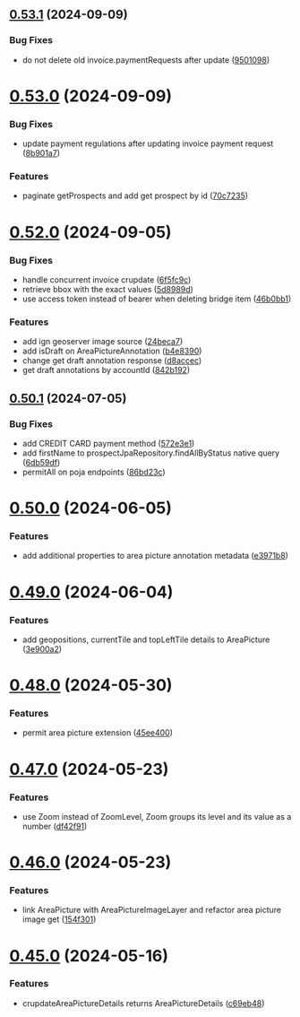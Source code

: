 ## [0.53.1](https://github.com/b-partners/bpartners-api/compare/v0.53.0...v0.53.1) (2024-09-09)


### Bug Fixes

* do not delete old invoice.paymentRequests after update ([9501098](https://github.com/b-partners/bpartners-api/commit/9501098ca070c6c154d17a43c9a87995c8d9105c))



# [0.53.0](https://github.com/b-partners/bpartners-api/compare/v0.52.0...v0.53.0) (2024-09-09)


### Bug Fixes

* update payment regulations after updating invoice payment request ([8b901a7](https://github.com/b-partners/bpartners-api/commit/8b901a783719311deed214f56c6e789fa0eaeeee))


### Features

* paginate getProspects and add get prospect by id ([70c7235](https://github.com/b-partners/bpartners-api/commit/70c7235d1708c5bfcc486c4ffa363ffa49809bc1))



# [0.52.0](https://github.com/b-partners/bpartners-api/compare/v0.50.1...v0.52.0) (2024-09-05)


### Bug Fixes

* handle concurrent invoice crupdate ([6f5fc9c](https://github.com/b-partners/bpartners-api/commit/6f5fc9c6dc775855fdaa133de90af3bc5c6539c1))
* retrieve bbox with the exact values ([5d8989d](https://github.com/b-partners/bpartners-api/commit/5d8989dcd5117925f152ac34433b3b5b0749006a))
* use access token instead of bearer when deleting bridge item ([46b0bb1](https://github.com/b-partners/bpartners-api/commit/46b0bb16fdefa3c9b04ab86c47028a2c956ebe87))


### Features

* add ign geoserver image source ([24beca7](https://github.com/b-partners/bpartners-api/commit/24beca77ba856949644f82b411324b2b8ef507c9))
* add isDraft on AreaPictureAnnotation ([b4e8390](https://github.com/b-partners/bpartners-api/commit/b4e839085e9871b7abd72111812339cb36c53b38))
* change get draft annotation response ([d8accec](https://github.com/b-partners/bpartners-api/commit/d8accec77fcdb1892c7f213957797ed8843429f4))
* get draft annotations by accountId ([842b192](https://github.com/b-partners/bpartners-api/commit/842b192b5b426d93221dd720cea50bfc5c39f831))



## [0.50.1](https://github.com/b-partners/bpartners-api/compare/v0.50.0...v0.50.1) (2024-07-05)


### Bug Fixes

* add CREDIT CARD payment method ([572e3e1](https://github.com/b-partners/bpartners-api/commit/572e3e1d98db0b66892a72198cdb64f6c2aa11dc))
* add firstName to prospectJpaRepository.findAllByStatus native query ([6db59df](https://github.com/b-partners/bpartners-api/commit/6db59dfada41f9cccc8bd0b609533b428894f699))
* permitAll on poja endpoints ([86bd23c](https://github.com/b-partners/bpartners-api/commit/86bd23c29e99130cf8f97da7c2738d7bf8d8d63c))



# [0.50.0](https://github.com/b-partners/bpartners-api/compare/v0.49.0...v0.50.0) (2024-06-05)


### Features

* add additional properties to area picture annotation metadata ([e3971b8](https://github.com/b-partners/bpartners-api/commit/e3971b87eeb927662bc4817b0c6e66f641673c45))



# [0.49.0](https://github.com/b-partners/bpartners-api/compare/v0.48.0...v0.49.0) (2024-06-04)


### Features

* add geopositions, currentTile and topLeftTile details to AreaPicture ([3e900a2](https://github.com/b-partners/bpartners-api/commit/3e900a27479b7e00eca4b455bba5ed6b687d2bc6))



# [0.48.0](https://github.com/b-partners/bpartners-api/compare/v0.47.0...v0.48.0) (2024-05-30)


### Features

* permit area picture extension ([45ee400](https://github.com/b-partners/bpartners-api/commit/45ee400d194031632cdff4635cd99682b7d07881))



# [0.47.0](https://github.com/b-partners/bpartners-api/compare/v0.46.0...v0.47.0) (2024-05-23)


### Features

* use Zoom instead of ZoomLevel, Zoom groups its level and its value as a number ([df42f91](https://github.com/b-partners/bpartners-api/commit/df42f9147b2c0465871e2add8f12fb052bd9ed3a))



# [0.46.0](https://github.com/b-partners/bpartners-api/compare/v0.45.0...v0.46.0) (2024-05-23)


### Features

* link AreaPicture with AreaPictureImageLayer and refactor area picture image get ([154f301](https://github.com/b-partners/bpartners-api/commit/154f3017ad9e0c2fd8c2d0e90a130754f69348e8))



# [0.45.0](https://github.com/b-partners/bpartners-api/compare/v0.44.0...v0.45.0) (2024-05-16)


### Features

* crupdateAreaPictureDetails returns AreaPictureDetails ([c69eb48](https://github.com/b-partners/bpartners-api/commit/c69eb48b1a302143a5e14c08ab6b1a0ec421eabf))



